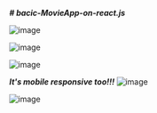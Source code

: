 ***# bacic-MovieApp-on-react.js***

![image](https://user-images.githubusercontent.com/70065597/164677897-9b014545-5cd5-43b7-a7b1-d1d118fee06b.png)

![image](https://user-images.githubusercontent.com/70065597/164677989-668f3fcc-68ff-47af-89eb-9a5302958d47.png)

![image](https://user-images.githubusercontent.com/70065597/164678182-38009314-339f-46bb-80c7-a80b1c2527de.png)


***It's mobile responsive too!!!***
![image](https://user-images.githubusercontent.com/70065597/164678320-51311ae1-c76e-47cf-8703-ef7aff56870e.png)

![image](https://user-images.githubusercontent.com/70065597/164678503-a15f98f3-85ff-4838-8bc1-1cb3ed3b1f8e.png)
